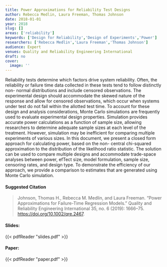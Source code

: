 ```yaml
---
title: Power Approximations for Reliability Test Designs
author: Rebecca Medlin, Laura Freeman, Thomas Johnson
date: 2018-01-01
year: 2018
slug: []
areas: ['reliability']
keywords: ['Design for Reliability','Design of Experiments','Power']
researchers: ['Rebecca Medlin','Laura Freeman','Thomas Johnson']
audience: Expert
venues: Quality and Reliability Engineering International
draft: no
cover:
  image: ''
---
```




Reliability tests determine which factors drive system reliability. Often, the reliability or failure time data collected in these tests tend to follow distinctly non- normal distributions and include censored observations. The experimental design should accommodate the skewed nature of the response and allow for censored observations, which occur when systems under test do not fail within the allotted test time. To account for these design and analysis considerations, Monte Carlo simulations are frequently used to evaluate experimental design properties. Simulation provides accurate power calculations as a function of sample size, allowing researchers to determine adequate sample sizes at each level of the treatment. However, simulation may be inefficient for comparing multiple experiments of various sizes. In this document, we present a closed form approach for calculating power, based on the non- central chi-squared approximation to the distribution of the likelihood ratio statistic. The solution can be used to compare multiple designs and accommodate trade-space analyses between power, efTect size, model formulation, sample size, censoring rates, and design type. To demonstrate the efficiency of our approach, we provide a comparison to estimates that are generated using Monte Carlo simulation.

#### Suggested Citation
> Johnson, Thomas H., Rebecca M. Medlin, and Laura Freeman. “Power Approximations for Failure-Time Regression Models.” Quality and Reliability Engineering International 35, no. 6 (2019): 1666–75. https://doi.org/10.1002/qre.2467.

#### Slides: 
{{< pdfReader "slides.pdf" >}}

#### Paper: 
{{< pdfReader "paper.pdf" >}}


